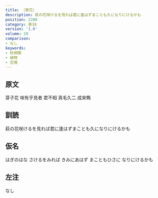 ```yaml
---
title: （寄花）
description: 萩の花咲けるを見れば君に逢はずまことも久になりにけるかも
position: 2280
category: 巻10
version: '1.0'
volume: 10
comparison:
- なし
keywords:
- 秋相聞
- 植物
- 恋情
---
```


## 原文

芽子花 咲有乎見者 君不相 真毛久二 成来鴨

## 訓読

萩の花咲けるを見れば君に逢はずまことも久になりにけるかも

## 仮名

はぎのはな さけるをみれば きみにあはず まこともひさに なりにけるかも

## 左注

なし
